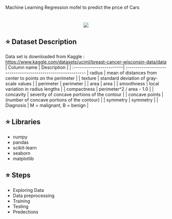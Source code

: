 
Machine Learning Regression mofel to predict the price of Cars
<h1 align="center"Cars prices prediction </h1>

<div align= "center"><img src="https://www.google.com/search?sca_esv=a691801792404b30&rlz=1C1FKPE_enEG1091EG1091&sxsrf=ACQVn09o5qhjkMP_YSCHuQxZAc7n-YFfLw:1708883200885&q=car&tbm=isch&source=lnms&sa=X&ved=2ahUKEwjX2pqBhseEAxXnVkEAHVErAtYQ0pQJegQIDRAB&biw=1920&bih=953&dpr=1#imgrc=do3Qxz7fTG3V-M"/>
   
</div>


## :star: Dataset Description
Data set is downloaded from Kaggle : https://www.kaggle.com/datasets/uciml/breast-cancer-wisconsin-data/data
| Column name              | Description                                                |
| :------------------------| :----------------------------------------------------------
| radius                   | mean of distances from center to points on the perimeter   |
| texture                  | standard deviation of gray-scale values                    |
| perimeter                | perimeter                                                  |
| area                     | area                                                       |
| smoothness               | local variation in radius lengths                          |
| compactness              | perimeter^2 / area - 1.0                                   |
| concavity                | severity of concave portions of the contour                |
| concave points           | (number of concave portions of the contour)                |
| symmetry                 | symmetry                                                   |
| Diagnosis                |  M = malignant, B = benign                                 |

## :star: Libraries 
- numpy
- pandas
- scikit-learn
- seaborn
- matplotlib

## :star: Steps
- Exploring Data
- Data preprocessing
- Training
- Testing
- Predections
